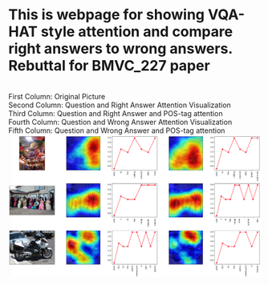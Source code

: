 # This is webpage for showing VQA-HAT style attention and compare right answers to wrong answers. Rebuttal for BMVC_227 paper
<br />First Column: Original Picture
<br />Second Column: Question and Right Answer Attention Visualization
<br />Third Column: Question and Right Answer and POS-tag attention
<br />Fourth Column: Question and Wrong Answer Attention Visualization
<br />Fifth Column: Question and Wrong Answer and POS-tag attention
<img class="attention" src="2.png" title="Attention Comparison" />
